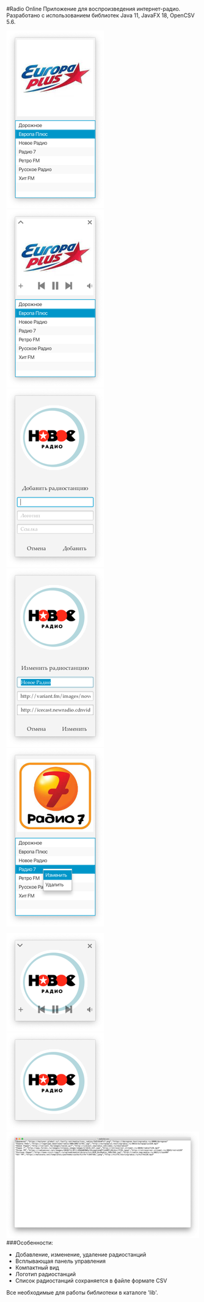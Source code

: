 #Radio Online
Приложение для воспроизведения интернет-радио.
Разработано с использованием библиотек Java 11, JavaFX 18, OpenCSV 5.6.

![](images/img1.png)
![](images/img2.png)
![](images/img5.png)
![](images/img6.png)
![](images/img7.png)

![](images/img3.png)
![](images/img4.png)
![](images/img8.png)
###Особенности:
+ Добавление, изменение, удаление радиостанций
+ Всплывающая панель управления
+ Компактный вид
+ Логотип радиостанций
+ Список радиостанций сохраняется в файле формате CSV

Все необходимые для работы библиотеки в каталоге 'lib'.